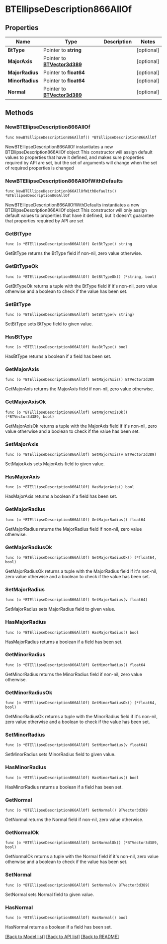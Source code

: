 # BTEllipseDescription866AllOf

## Properties

Name | Type | Description | Notes
------------ | ------------- | ------------- | -------------
**BtType** | Pointer to **string** |  | [optional] 
**MajorAxis** | Pointer to [**BTVector3d389**](BTVector3d389.md) |  | [optional] 
**MajorRadius** | Pointer to **float64** |  | [optional] 
**MinorRadius** | Pointer to **float64** |  | [optional] 
**Normal** | Pointer to [**BTVector3d389**](BTVector3d389.md) |  | [optional] 

## Methods

### NewBTEllipseDescription866AllOf

`func NewBTEllipseDescription866AllOf() *BTEllipseDescription866AllOf`

NewBTEllipseDescription866AllOf instantiates a new BTEllipseDescription866AllOf object
This constructor will assign default values to properties that have it defined,
and makes sure properties required by API are set, but the set of arguments
will change when the set of required properties is changed

### NewBTEllipseDescription866AllOfWithDefaults

`func NewBTEllipseDescription866AllOfWithDefaults() *BTEllipseDescription866AllOf`

NewBTEllipseDescription866AllOfWithDefaults instantiates a new BTEllipseDescription866AllOf object
This constructor will only assign default values to properties that have it defined,
but it doesn't guarantee that properties required by API are set

### GetBtType

`func (o *BTEllipseDescription866AllOf) GetBtType() string`

GetBtType returns the BtType field if non-nil, zero value otherwise.

### GetBtTypeOk

`func (o *BTEllipseDescription866AllOf) GetBtTypeOk() (*string, bool)`

GetBtTypeOk returns a tuple with the BtType field if it's non-nil, zero value otherwise
and a boolean to check if the value has been set.

### SetBtType

`func (o *BTEllipseDescription866AllOf) SetBtType(v string)`

SetBtType sets BtType field to given value.

### HasBtType

`func (o *BTEllipseDescription866AllOf) HasBtType() bool`

HasBtType returns a boolean if a field has been set.

### GetMajorAxis

`func (o *BTEllipseDescription866AllOf) GetMajorAxis() BTVector3d389`

GetMajorAxis returns the MajorAxis field if non-nil, zero value otherwise.

### GetMajorAxisOk

`func (o *BTEllipseDescription866AllOf) GetMajorAxisOk() (*BTVector3d389, bool)`

GetMajorAxisOk returns a tuple with the MajorAxis field if it's non-nil, zero value otherwise
and a boolean to check if the value has been set.

### SetMajorAxis

`func (o *BTEllipseDescription866AllOf) SetMajorAxis(v BTVector3d389)`

SetMajorAxis sets MajorAxis field to given value.

### HasMajorAxis

`func (o *BTEllipseDescription866AllOf) HasMajorAxis() bool`

HasMajorAxis returns a boolean if a field has been set.

### GetMajorRadius

`func (o *BTEllipseDescription866AllOf) GetMajorRadius() float64`

GetMajorRadius returns the MajorRadius field if non-nil, zero value otherwise.

### GetMajorRadiusOk

`func (o *BTEllipseDescription866AllOf) GetMajorRadiusOk() (*float64, bool)`

GetMajorRadiusOk returns a tuple with the MajorRadius field if it's non-nil, zero value otherwise
and a boolean to check if the value has been set.

### SetMajorRadius

`func (o *BTEllipseDescription866AllOf) SetMajorRadius(v float64)`

SetMajorRadius sets MajorRadius field to given value.

### HasMajorRadius

`func (o *BTEllipseDescription866AllOf) HasMajorRadius() bool`

HasMajorRadius returns a boolean if a field has been set.

### GetMinorRadius

`func (o *BTEllipseDescription866AllOf) GetMinorRadius() float64`

GetMinorRadius returns the MinorRadius field if non-nil, zero value otherwise.

### GetMinorRadiusOk

`func (o *BTEllipseDescription866AllOf) GetMinorRadiusOk() (*float64, bool)`

GetMinorRadiusOk returns a tuple with the MinorRadius field if it's non-nil, zero value otherwise
and a boolean to check if the value has been set.

### SetMinorRadius

`func (o *BTEllipseDescription866AllOf) SetMinorRadius(v float64)`

SetMinorRadius sets MinorRadius field to given value.

### HasMinorRadius

`func (o *BTEllipseDescription866AllOf) HasMinorRadius() bool`

HasMinorRadius returns a boolean if a field has been set.

### GetNormal

`func (o *BTEllipseDescription866AllOf) GetNormal() BTVector3d389`

GetNormal returns the Normal field if non-nil, zero value otherwise.

### GetNormalOk

`func (o *BTEllipseDescription866AllOf) GetNormalOk() (*BTVector3d389, bool)`

GetNormalOk returns a tuple with the Normal field if it's non-nil, zero value otherwise
and a boolean to check if the value has been set.

### SetNormal

`func (o *BTEllipseDescription866AllOf) SetNormal(v BTVector3d389)`

SetNormal sets Normal field to given value.

### HasNormal

`func (o *BTEllipseDescription866AllOf) HasNormal() bool`

HasNormal returns a boolean if a field has been set.


[[Back to Model list]](../README.md#documentation-for-models) [[Back to API list]](../README.md#documentation-for-api-endpoints) [[Back to README]](../README.md)


